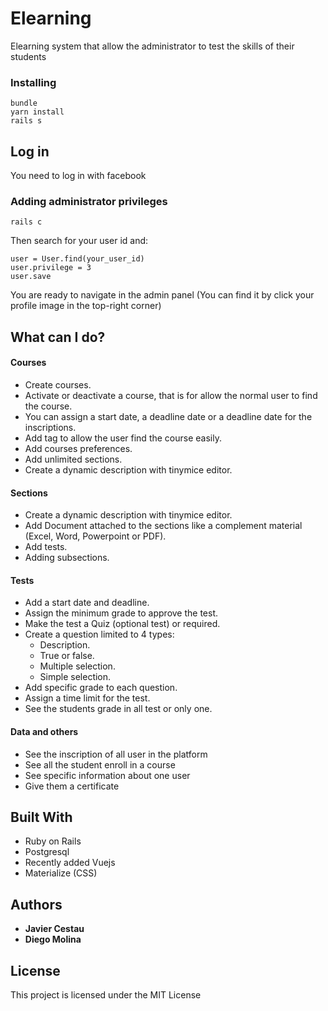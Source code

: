 # Elearning

Elearning system that allow the administrator to test the skills of their students


### Installing


```
bundle
yarn install
rails s
```



## Log in

You need to log in with facebook

### Adding administrator privileges

```
rails c
```
Then search for your user id and:

```
user = User.find(your_user_id)
user.privilege = 3 
user.save
```

You are ready to navigate in the admin panel (You can find it by click your profile image in the top-right corner)



## What can I do?



#### Courses

* Create courses.
* Activate or deactivate a course, that is for allow the normal user to find the course.
* You can assign a start date, a deadline date or a deadline date for the inscriptions.
* Add tag to allow the user find the course easily.
* Add courses preferences.
* Add unlimited sections.
* Create a dynamic description with tinymice editor.

#### Sections

* Create a dynamic description with tinymice editor.
* Add Document attached to the sections like a complement material (Excel, Word, Powerpoint or PDF).
* Add tests.
* Adding subsections.


#### Tests
*	Add a start date and deadline.
*	Assign the minimum grade to approve the test.
*	Make the test a Quiz (optional test) or required.
*	Create a question limited to 4 types:
	* Description.
	* True or false.
	* Multiple selection.
	* Simple selection.
* Add specific grade to each question.
* Assign a time limit for the test.
* See the students grade in all test or only one.

#### Data and others
* See the inscription of all user in the platform
* See all the student enroll in a course
* See specific information about one user
* Give them a certificate

## Built With

* Ruby on Rails
* Postgresql
* Recently added Vuejs
* Materialize (CSS)

## Authors

* **Javier Cestau** 
* **Diego Molina** 

## License

This project is licensed under the MIT License 
